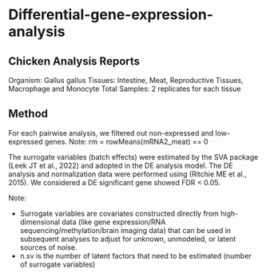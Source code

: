 # Differential-gene-expression-analysis

## Chicken Analysis Reports
Organism: Gallus gallus
Tissues: Intestine, Meat, Reproductive Tissues, Macrophage and Monocyte
Total Samples: 2 replicates for each tissue

## Method

For each pairwise analysis, we filtered out non-expressed and low-expressed genes.
Note: rm = rowMeans(mRNA2_meat) == 0

The surrogate variables (batch effects) were estimated by the SVA package (Leek JT et al., 2022)
and adopted in the DE analysis model. The DE analysis and normalization data were performed
using (Ritchie ME et al., 2015). We considered a DE significant gene showed FDR < 0.05.

Note: 
-	Surrogate variables are covariates constructed directly from high-dimensional data (like gene expression/RNA sequencing/methylation/brain imaging data) that can be used in subsequent analyses to adjust for unknown, unmodeled, or latent sources of noise. 
-	n.sv is the number of latent factors that need to be estimated (number of surrogate variables) 

